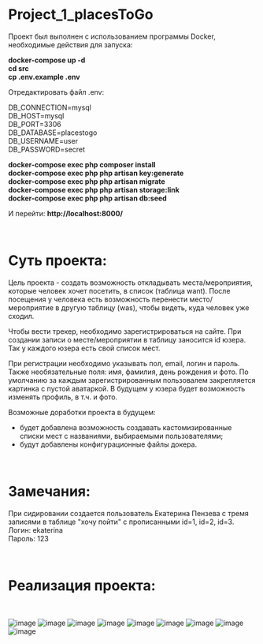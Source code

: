 # Project_1_placesToGo
<p>Проект был выполнен с использованием программы Docker, необходимые действия для запуска:</p>

<b>docker-compose up -d</b><br>
<b>cd src</b><br>
<b>cp .env.example .env</b><br>

<p>Отредактировать файл .env:</p>

DB_CONNECTION=mysql<br>
DB_HOST=mysql<br>
DB_PORT=3306<br>
DB_DATABASE=placestogo<br>
DB_USERNAME=user<br>
DB_PASSWORD=secret<br>

<b>docker-compose exec php composer install</b><br>
<b>docker-compose exec php php artisan key:generate</b><br>
<b>docker-compose exec php php artisan migrate</b><br>
<b>docker-compose exec php php artisan storage:link</b><br>
<b>docker-compose exec php php artisan db:seed</b><br>

И перейти: <b>http://localhost:8000/</b>

<br>

<h1>Суть проекта:</h1>

<p>Цель проекта - создать возможность откладывать места/мероприятия, которые человек хочет посетить, в список (таблица want). После посещения у человека есть возможность перенести место/мероприятие в другую таблицу (was), чтобы видеть, куда человек уже сходил.</p>
<p>Чтобы вести трекер, необходимо зарегистрироваться на сайте. При создании записи о месте/мероприятии в таблицу заносится id юзера. Так у каждого юзера есть свой список мест.</p>
<p>При регистрации необходимо указывать пол, email, логин и пароль. Также необязательные поля: имя, фамилия, день рождения и фото. По умолчанию за каждым зарегистрированным пользовалем закрепляется картинка с пустой аватаркой. В будущем у юзера будет возможность изменять профиль, в т.ч. и фото.</p>
<p>Возможные доработки проекта в будущем: 
<ul>
<li>будет добавлена возможность создавать кастомизированные списки мест с названиями, выбираемыми пользователями;</li>
<li>будут добавлены конфигурационные файлы докера.</li>
</ul>

<br>

<h1>Замечания:</h1>
<p>
  При сидировании создается пользователь Екатерина Пензева с тремя записями в таблице "хочу пойти" с прописанными id=1, id=2, id=3.
  <br>
  Логин: ekaterina
  <br>
  Пароль: 123
</p>

<br>

<h1>Реализация проекта:</h1>

<br>

![image](https://user-images.githubusercontent.com/112812361/220431467-e1d63b01-081f-4cbf-9315-a3f195685c26.png)
![image](https://user-images.githubusercontent.com/112812361/220431502-bd56472a-216f-492a-b016-71cb3d5def3e.png)
![image](https://user-images.githubusercontent.com/112812361/220431525-60f8d24f-e03a-43d0-89ba-26d1bfb1790d.png)
![image](https://user-images.githubusercontent.com/112812361/220431543-e4972f4c-1cc7-448c-ab28-6ebae5a9bd59.png)
![image](https://user-images.githubusercontent.com/112812361/220431552-dbc4a14c-4443-46c1-b585-29a825448c53.png)
![image](https://user-images.githubusercontent.com/112812361/220431570-512dec2c-0fb3-489e-9569-144af0bddd00.png)
![image](https://user-images.githubusercontent.com/112812361/220431584-541976c2-2ae0-4a47-8a96-cd98fb7a73b8.png)
![image](https://user-images.githubusercontent.com/112812361/220431633-f07e423f-fde8-4755-b1cc-391b8db729b0.png)
![image](https://user-images.githubusercontent.com/112812361/220431653-dfce31cb-3895-4291-9f3f-1b4ffdeabc55.png)





